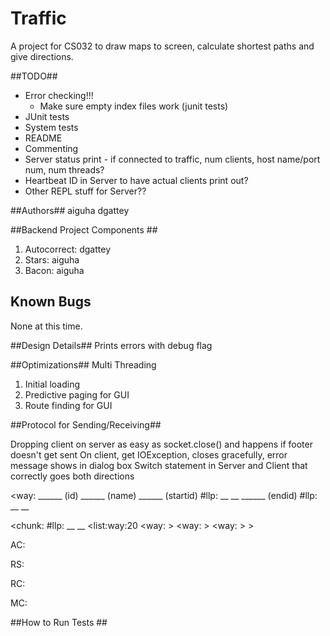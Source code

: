 Traffic
====

A project for CS032 to draw maps to screen, calculate shortest paths and give directions.

##TODO##
- Error checking!!!
	- Make sure empty index files work (junit tests)
- JUnit tests
- System tests
- README
- Commenting
- Server status print - if connected to traffic, num clients, host name/port num, num threads?
- Heartbeat ID in Server to have actual clients print out?
- Other REPL stuff for Server??

##Authors##
aiguha
dgattey

##Backend Project Components ##
1. Autocorrect: dgattey
2. Stars: aiguha
3. Bacon: aiguha


## Known Bugs ##
None at this time.

##Design Details##
Prints errors with debug flag

##Optimizations##
Multi Threading
1. Initial loading
2. Predictive paging for GUI
3. Route finding for GUI

##Protocol for Sending/Receiving##

Dropping client on server as easy as socket.close() and happens if footer doesn't get sent
On client, get IOException, closes gracefully, error message shows in dialog box
Switch statement in Server and Client that correctly goes both directions

<way:
______ (id)
______ (name)
______ (startid)
#llp: __ __ 
______ (endid)
#llp: __ __
>

<chunk:
#llp: __ __
	<list:way:20
		<way:
		>
		<way:
		>
		<way:
		>
	>
>

AC:

RS:

RC:

MC:



##How to Run Tests ##



